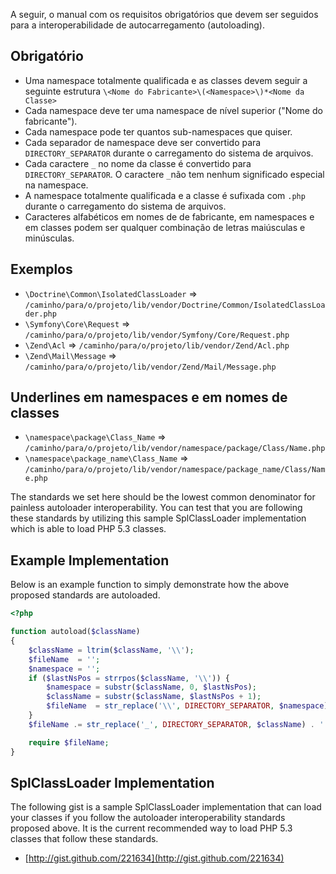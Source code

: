 A seguir, o manual com os requisitos obrigatórios que devem ser seguidos para a interoperabilidade de autocarregamento (autoloading).

Obrigatório
---------

* Uma namespace totalmente qualificada e as classes devem seguir a seguinte estrutura `\<Nome do Fabricante>\(<Namespace>\)*<Nome da Classe>`
* Cada namespace deve ter uma namespace de nível superior ("Nome do fabricante").
* Cada namespace pode ter quantos sub-namespaces que quiser.
* Cada separador de namespace deve ser convertido para `DIRECTORY_SEPARATOR` durante o carregamento do sistema de arquivos.
* Cada caractere `_` no nome da classe é convertido para
  `DIRECTORY_SEPARATOR`. O caractere `_`não tem nenhum significado especial na namespace.
* A namespace totalmente qualificada e a classe é sufixada com `.php` durante o carregamento do sistema de arquivos.
* Caracteres alfabéticos em nomes de de fabricante, em namespaces e em classes podem ser qualquer combinação de letras maiúsculas e minúsculas.

Exemplos
--------

* `\Doctrine\Common\IsolatedClassLoader` => `/caminho/para/o/projeto/lib/vendor/Doctrine/Common/IsolatedClassLoader.php`
* `\Symfony\Core\Request` => `/caminho/para/o/projeto/lib/vendor/Symfony/Core/Request.php`
* `\Zend\Acl` => `/caminho/para/o/projeto/lib/vendor/Zend/Acl.php`
* `\Zend\Mail\Message` => `/caminho/para/o/projeto/lib/vendor/Zend/Mail/Message.php`

Underlines em namespaces e em nomes de classes
-----------------------------------------

* `\namespace\package\Class_Name` => `/caminho/para/o/projeto/lib/vendor/namespace/package/Class/Name.php`
* `\namespace\package_name\Class_Name` => `/caminho/para/o/projeto/lib/vendor/namespace/package_name/Class/Name.php`

The standards we set here should be the lowest common denominator for
painless autoloader interoperability. You can test that you are
following these standards by utilizing this sample SplClassLoader
implementation which is able to load PHP 5.3 classes.

Example Implementation
----------------------

Below is an example function to simply demonstrate how the above
proposed standards are autoloaded.
```php
<?php

function autoload($className)
{
    $className = ltrim($className, '\\');
    $fileName  = '';
    $namespace = '';
    if ($lastNsPos = strrpos($className, '\\')) {
        $namespace = substr($className, 0, $lastNsPos);
        $className = substr($className, $lastNsPos + 1);
        $fileName  = str_replace('\\', DIRECTORY_SEPARATOR, $namespace) . DIRECTORY_SEPARATOR;
    }
    $fileName .= str_replace('_', DIRECTORY_SEPARATOR, $className) . '.php';

    require $fileName;
}
```

SplClassLoader Implementation
-----------------------------

The following gist is a sample SplClassLoader implementation that can
load your classes if you follow the autoloader interoperability
standards proposed above. It is the current recommended way to load PHP
5.3 classes that follow these standards.

* [http://gist.github.com/221634](http://gist.github.com/221634)

